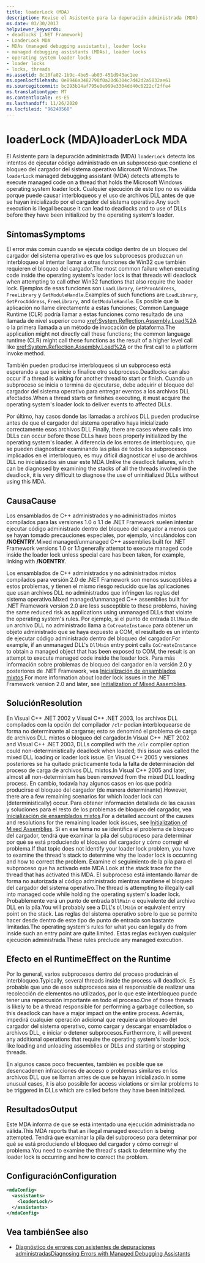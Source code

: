 ```yaml
---
title: loaderLock (MDA)
description: Revise el Asistente para la depuración administrada (MDA) de loaderLock en .NET, que detecta los intentos de ejecutar código administrado en un subproceso que contiene el bloqueo del cargador del sistema operativo Windows.
ms.date: 03/30/2017
helpviewer_keywords:
- deadlocks [.NET Framework]
- LoaderLock MDA
- MDAs (managed debugging assistants), loader locks
- managed debugging assistants (MDAs), loader locks
- operating system loader locks
- loader locks
- locks, threads
ms.assetid: 8c10fa02-1b9c-4be5-ab03-451d943ac1ee
ms.openlocfilehash: 0e8946a3482798f0a20d6304c7d42d2a5832ae61
ms.sourcegitcommit: bc293b14af795e0e999e3304dd40c0222cf2ffe4
ms.translationtype: MT
ms.contentlocale: es-ES
ms.lasthandoff: 11/26/2020
ms.locfileid: "96240568"
---
```

# <a name="loaderlock-mda"></a><span data-ttu-id="1b5a1-103">loaderLock (MDA)</span><span class="sxs-lookup"><span data-stu-id="1b5a1-103">loaderLock MDA</span></span>

<span data-ttu-id="1b5a1-104">El Asistente para la depuración administrada (MDA) `loaderLock` detecta los intentos de ejecutar código administrado en un subproceso que contiene el bloqueo del cargador del sistema operativo Microsoft Windows.</span><span class="sxs-lookup"><span data-stu-id="1b5a1-104">The `loaderLock` managed debugging assistant (MDA) detects attempts to execute managed code on a thread that holds the Microsoft Windows operating system loader lock.</span></span>  <span data-ttu-id="1b5a1-105">Cualquier ejecución de este tipo no es válida porque puede causar interbloqueos y el uso de archivos DLL antes de que se hayan inicializado por el cargador del sistema operativo.</span><span class="sxs-lookup"><span data-stu-id="1b5a1-105">Any such execution is illegal because it can lead to deadlocks and to use of DLLs before they have been initialized by the operating system's loader.</span></span>  
  
## <a name="symptoms"></a><span data-ttu-id="1b5a1-106">Síntomas</span><span class="sxs-lookup"><span data-stu-id="1b5a1-106">Symptoms</span></span>  

 <span data-ttu-id="1b5a1-107">El error más común cuando se ejecuta código dentro de un bloqueo del cargador del sistema operativo es que los subprocesos produzcan un interbloqueo al intentar llamar a otras funciones de Win32 que también requieren el bloqueo del cargador.</span><span class="sxs-lookup"><span data-stu-id="1b5a1-107">The most common failure when executing code inside the operating system's loader lock is that threads will deadlock when attempting to call other Win32 functions that also require the loader lock.</span></span>  <span data-ttu-id="1b5a1-108">Ejemplos de esas funciones son `LoadLibrary`, `GetProcAddress`, `FreeLibrary` y `GetModuleHandle`.</span><span class="sxs-lookup"><span data-stu-id="1b5a1-108">Examples of such functions are `LoadLibrary`, `GetProcAddress`, `FreeLibrary`, and `GetModuleHandle`.</span></span>  <span data-ttu-id="1b5a1-109">Es posible que la aplicación no llame directamente a estas funciones; Common Language Runtime (CLR) podría llamar a estas funciones como resultado de una llamada de nivel superior como <xref:System.Reflection.Assembly.Load%2A> o la primera llamada a un método de invocación de plataforma.</span><span class="sxs-lookup"><span data-stu-id="1b5a1-109">The application might not directly call these functions; the common language runtime (CLR) might call these functions as the result of a higher level call like <xref:System.Reflection.Assembly.Load%2A> or the first call to a platform invoke method.</span></span>  
  
 <span data-ttu-id="1b5a1-110">También pueden producirse interbloqueos si un subproceso está esperando a que se inicie o finalice otro subproceso.</span><span class="sxs-lookup"><span data-stu-id="1b5a1-110">Deadlocks can also occur if a thread is waiting for another thread to start or finish.</span></span>  <span data-ttu-id="1b5a1-111">Cuando un subproceso se inicia o termina de ejecutarse, debe adquirir el bloqueo del cargador del sistema operativo para entregar eventos a los archivos DLL afectados.</span><span class="sxs-lookup"><span data-stu-id="1b5a1-111">When a thread starts or finishes executing, it must acquire the operating system's loader lock to deliver events to affected DLLs.</span></span>  
  
 <span data-ttu-id="1b5a1-112">Por último, hay casos donde las llamadas a archivos DLL pueden producirse antes de que el cargador del sistema operativo haya inicializado correctamente esos archivos DLL.</span><span class="sxs-lookup"><span data-stu-id="1b5a1-112">Finally, there are cases where calls into DLLs can occur before those DLLs have been properly initialized by the operating system's loader.</span></span>  <span data-ttu-id="1b5a1-113">A diferencia de los errores de interbloqueo, que se pueden diagnosticar examinando las pilas de todos los subprocesos implicados en el interbloqueo, es muy difícil diagnosticar el uso de archivos DLL no inicializados sin usar este MDA.</span><span class="sxs-lookup"><span data-stu-id="1b5a1-113">Unlike the deadlock failures, which can be diagnosed by examining the stacks of all the threads involved in the deadlock, it is very difficult to diagnose the use of uninitialized DLLs without using this MDA.</span></span>  
  
## <a name="cause"></a><span data-ttu-id="1b5a1-114">Causa</span><span class="sxs-lookup"><span data-stu-id="1b5a1-114">Cause</span></span>  

 <span data-ttu-id="1b5a1-115">Los ensamblados de C++ administrados y no administrados mixtos compilados para las versiones 1.0 o 1.1 de .NET Framework suelen intentar ejecutar código administrado dentro del bloqueo del cargador a menos que se hayan tomado precauciones especiales, por ejemplo, vinculándolos con **/NOENTRY**.</span><span class="sxs-lookup"><span data-stu-id="1b5a1-115">Mixed managed/unmanaged C++ assemblies built for .NET Framework versions 1.0 or 1.1 generally attempt to execute managed code inside the loader lock unless special care has been taken, for example, linking with **/NOENTRY**.</span></span>
  
 <span data-ttu-id="1b5a1-116">Los ensamblados de C++ administrados y no administrados mixtos compilados para versión 2.0 de .NET Framework son menos susceptibles a estos problemas, y tienen el mismo riesgo reducido que las aplicaciones que usan archivos DLL no administrados que infringen las reglas del sistema operativo.</span><span class="sxs-lookup"><span data-stu-id="1b5a1-116">Mixed managed/unmanaged C++ assemblies built for .NET Framework version 2.0 are less susceptible to these problems, having the same reduced risk as applications using unmanaged DLLs that violate the operating system's rules.</span></span>  <span data-ttu-id="1b5a1-117">Por ejemplo, si el punto de entrada `DllMain` de un archivo DLL no administrado llama a `CoCreateInstance` para obtener un objeto administrado que se haya expuesto a COM, el resultado es un intento de ejecutar código administrado dentro del bloqueo del cargador.</span><span class="sxs-lookup"><span data-stu-id="1b5a1-117">For example, if an unmanaged DLL's `DllMain` entry point calls `CoCreateInstance` to obtain a managed object that has been exposed to COM, the result is an attempt to execute managed code inside the loader lock.</span></span> <span data-ttu-id="1b5a1-118">Para más información sobre problemas de bloqueo del cargador en la versión 2.0 y posteriores de .NET Framework, vea [Inicialización de ensamblados mixtos](/cpp/dotnet/initialization-of-mixed-assemblies).</span><span class="sxs-lookup"><span data-stu-id="1b5a1-118">For more information about loader lock issues in the .NET Framework version 2.0 and later, see [Initialization of Mixed Assemblies](/cpp/dotnet/initialization-of-mixed-assemblies).</span></span>  
  
## <a name="resolution"></a><span data-ttu-id="1b5a1-119">Solución</span><span class="sxs-lookup"><span data-stu-id="1b5a1-119">Resolution</span></span>  

 <span data-ttu-id="1b5a1-120">En Visual C++ .NET 2002 y Visual C++ .NET 2003, los archivos DLL compilados con la opción del compilador `/clr` podían interbloquearse de forma no determinante al cargarse; esto se denominó el problema de carga de archivos DLL mixtos o bloqueo del cargador.</span><span class="sxs-lookup"><span data-stu-id="1b5a1-120">In Visual C++ .NET 2002 and Visual C++ .NET 2003, DLLs compiled with the `/clr` compiler option could non-deterministically deadlock when loaded; this issue was called the mixed DLL loading or loader lock issue.</span></span> <span data-ttu-id="1b5a1-121">En Visual C++ 2005 y versiones posteriores se ha quitado prácticamente toda la falta de determinación del proceso de carga de archivos DLL mixtos.</span><span class="sxs-lookup"><span data-stu-id="1b5a1-121">In Visual C++ 2005 and later, almost all non-determinism has been removed from the mixed DLL loading process.</span></span> <span data-ttu-id="1b5a1-122">En cambio, todavía hay algunos casos en los que podría producirse el bloqueo del cargador (de manera determinante).</span><span class="sxs-lookup"><span data-stu-id="1b5a1-122">However, there are a few remaining scenarios for which loader lock can (deterministically) occur.</span></span> <span data-ttu-id="1b5a1-123">Para obtener información detallada de las causas y soluciones para el resto de los problemas de bloqueo del cargador, vea [Inicialización de ensamblados mixtos](/cpp/dotnet/initialization-of-mixed-assemblies).</span><span class="sxs-lookup"><span data-stu-id="1b5a1-123">For a detailed account of the causes and resolutions for the remaining loader lock issues, see [Initialization of Mixed Assemblies](/cpp/dotnet/initialization-of-mixed-assemblies).</span></span> <span data-ttu-id="1b5a1-124">Si en ese tema no se identifica el problema de bloqueo del cargador, tendrá que examinar la pila del subproceso para determinar por qué se está produciendo el bloqueo del cargador y cómo corregir el problema.</span><span class="sxs-lookup"><span data-stu-id="1b5a1-124">If that topic does not identify your loader lock problem, you have to examine the thread's stack to determine why the loader lock is occurring and how to correct the problem.</span></span> <span data-ttu-id="1b5a1-125">Examine el seguimiento de la pila para el subproceso que ha activado este MDA.</span><span class="sxs-lookup"><span data-stu-id="1b5a1-125">Look at the stack trace for the thread that has activated this MDA.</span></span>  <span data-ttu-id="1b5a1-126">El subproceso está intentando llamar de forma no autorizada al código administrado mientras mantiene el bloqueo del cargador del sistema operativo.</span><span class="sxs-lookup"><span data-stu-id="1b5a1-126">The thread is attempting to illegally call into managed code while holding the operating system's loader lock.</span></span>  <span data-ttu-id="1b5a1-127">Probablemente verá un punto de entrada `DllMain` o equivalente del archivo DLL en la pila.</span><span class="sxs-lookup"><span data-stu-id="1b5a1-127">You will probably see a DLL's `DllMain` or equivalent entry point on the stack.</span></span>  <span data-ttu-id="1b5a1-128">Las reglas del sistema operativo sobre lo que se permite hacer desde dentro de este tipo de punto de entrada son bastante limitadas.</span><span class="sxs-lookup"><span data-stu-id="1b5a1-128">The operating system's rules for what you can legally do from inside such an entry point are quite limited.</span></span>  <span data-ttu-id="1b5a1-129">Estas reglas excluyen cualquier ejecución administrada.</span><span class="sxs-lookup"><span data-stu-id="1b5a1-129">These rules preclude any managed execution.</span></span>  
  
## <a name="effect-on-the-runtime"></a><span data-ttu-id="1b5a1-130">Efecto en el Runtime</span><span class="sxs-lookup"><span data-stu-id="1b5a1-130">Effect on the Runtime</span></span>  

 <span data-ttu-id="1b5a1-131">Por lo general, varios subprocesos dentro del proceso producirán el interbloqueo.</span><span class="sxs-lookup"><span data-stu-id="1b5a1-131">Typically, several threads inside the process will deadlock.</span></span>  <span data-ttu-id="1b5a1-132">Es probable que uno de esos subprocesos sea el responsable de realizar una recolección de elementos no utilizados, por lo que este interbloqueo puede tener una repercusión importante en todo el proceso.</span><span class="sxs-lookup"><span data-stu-id="1b5a1-132">One of those threads is likely to be a thread responsible for performing a garbage collection, so this deadlock can have a major impact on the entire process.</span></span>  <span data-ttu-id="1b5a1-133">Además, impedirá cualquier operación adicional que requiera un bloqueo del cargador del sistema operativo, como cargar y descargar ensamblados o archivos DLL, e iniciar o detener subprocesos.</span><span class="sxs-lookup"><span data-stu-id="1b5a1-133">Furthermore, it will prevent any additional operations that require the operating system's loader lock, like loading and unloading assemblies or DLLs and starting or stopping threads.</span></span>  
  
 <span data-ttu-id="1b5a1-134">En algunos casos poco frecuentes, también es posible que se desencadenen infracciones de acceso o problemas similares en los archivos DLL que se llaman antes de que se hayan inicializado.</span><span class="sxs-lookup"><span data-stu-id="1b5a1-134">In some unusual cases, it is also possible for access violations or similar problems to be triggered in DLLs which are called before they have been initialized.</span></span>  
  
## <a name="output"></a><span data-ttu-id="1b5a1-135">Resultados</span><span class="sxs-lookup"><span data-stu-id="1b5a1-135">Output</span></span>  

 <span data-ttu-id="1b5a1-136">Este MDA informa de que se está intentado una ejecución administrada no válida.</span><span class="sxs-lookup"><span data-stu-id="1b5a1-136">This MDA reports that an illegal managed execution is being attempted.</span></span>  <span data-ttu-id="1b5a1-137">Tendrá que examinar la pila del subproceso para determinar por qué se está produciendo el bloqueo del cargador y cómo corregir el problema.</span><span class="sxs-lookup"><span data-stu-id="1b5a1-137">You need to examine the thread's stack to determine why the loader lock is occurring and how to correct the problem.</span></span>  
  
## <a name="configuration"></a><span data-ttu-id="1b5a1-138">Configuración</span><span class="sxs-lookup"><span data-stu-id="1b5a1-138">Configuration</span></span>  
  
```xml  
<mdaConfig>  
  <assistants>  
    <loaderLock/>  
  </assistants>  
</mdaConfig>  
```  
  
## <a name="see-also"></a><span data-ttu-id="1b5a1-139">Vea también</span><span class="sxs-lookup"><span data-stu-id="1b5a1-139">See also</span></span>

- [<span data-ttu-id="1b5a1-140">Diagnóstico de errores con asistentes de depuraciones administradas</span><span class="sxs-lookup"><span data-stu-id="1b5a1-140">Diagnosing Errors with Managed Debugging Assistants</span></span>](diagnosing-errors-with-managed-debugging-assistants.md)

